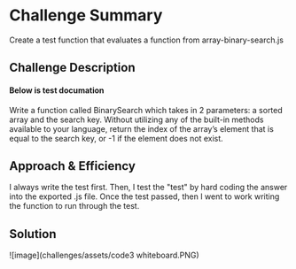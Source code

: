 # Challenge Summary

Create a test function that evaluates a function from array-binary-search.js

## Challenge Description



#### Below is test documation 
Write a function called BinarySearch which takes in 2 parameters: a sorted array and the search key. Without utilizing any of the built-in methods available to your language, return the index of the array’s element that is equal to the search key, or -1 if the element does not exist.

## Approach & Efficiency

I always write the test first. Then, I test the "test" by hard coding the answer into the exported .js file. Once the test passed, then I went to work writing the function to run through the test. 

## Solution

![image](challenges/assets/code3 whiteboard.PNG)

